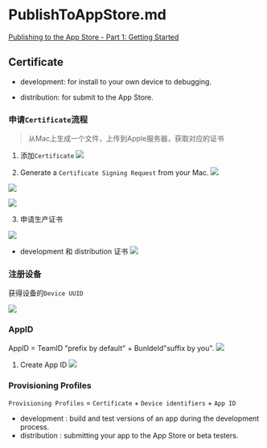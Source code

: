 
# PublishToAppStore.md


[Publishing to the App Store - Part 1: Getting Started](https://videos.raywenderlich.com/courses/71-publishing-to-the-app-store/lessons/1)


##  Certificate

* development: for install to your own device to debugging.

* distribution: for submit to the App Store.


### 申请`Certificate`流程

> 从Mac上生成一个文件，上传到Apple服务器，获取对应的证书

1. 添加`Certificate`
![](http://oc98nass3.bkt.clouddn.com/2017-06-15-14974990735698.jpg)

2. Generate a `Certificate Signing Request` from your Mac.
![](http://oc98nass3.bkt.clouddn.com/2017-06-15-14974991135924.jpg)

![](http://oc98nass3.bkt.clouddn.com/2017-06-15-14974991581842.jpg)

![](http://oc98nass3.bkt.clouddn.com/2017-06-15-14974991670104.jpg)

3. 申请生产证书

![](http://oc98nass3.bkt.clouddn.com/2017-06-15-14974992706346.jpg)

* development 和 distribution 证书
![](http://oc98nass3.bkt.clouddn.com/2017-06-15-14974992832680.jpg)


### 注册设备


获得设备的`Device UUID`

![](http://oc98nass3.bkt.clouddn.com/2017-06-15-14974993976052.jpg)


###  AppID 

AppID = TeamID "prefix by default" + BunldeId"suffix by you".
![](http://oc98nass3.bkt.clouddn.com/2017-06-15-14975025038407.jpg)

1. Create App ID 
![](http://oc98nass3.bkt.clouddn.com/2017-06-15-14975018659459.jpg)


### Provisioning Profiles

`Provisioning Profiles` = `Certificate` + `Device identifiers` + `App ID`

 * development : build and test versions of an app during the development process.
 * distribution : submitting your app to the App Store or beta testers. 

